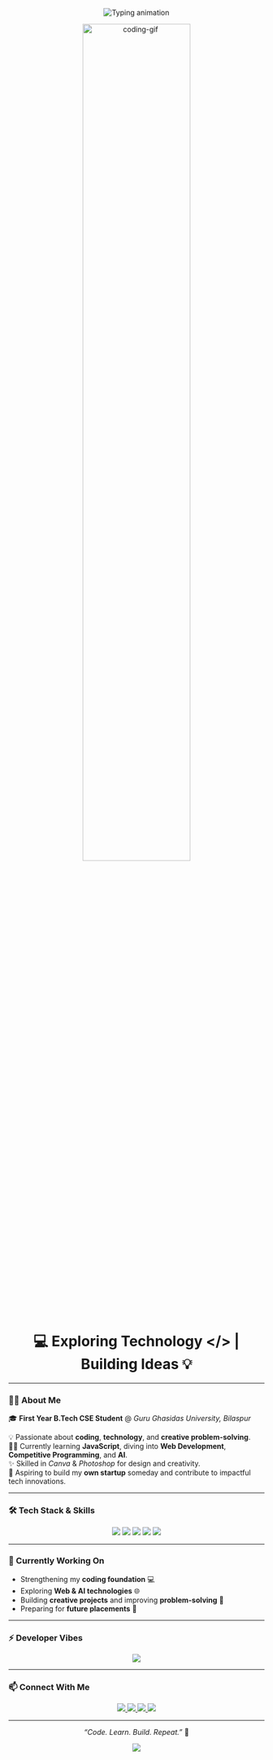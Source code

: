<!-- 🚀 Aniket Sinha's Animated GitHub Profile README -->

<!-- 🧠 Hero Banner -->
<p align="center">
  <img src="https://readme-typing-svg.herokuapp.com?font=Fira+Code&size=28&duration=3000&pause=1000&color=00C2FF&center=true&vCenter=true&width=800&lines=Hi%2C+I'm+Aniket+Sinha+👋;First+Year+B.Tech+CSE+Student+%40+GGU;Passionate+Coder+%7C+Web+Developer+%7C+AI+Learner;Welcome+to+my+GitHub+Profile+🚀" alt="Typing animation">
</p>

<!-- 🧑‍💻 Coding GIF -->
<p align="center">
  <!-- Replace this link with your uploaded GIF's raw link -->
  <img src="https://raw.githubusercontent.com/aniketsinha-dev/aniketsinha-dev/main/assets/coding.gif" width="65%" alt="coding-gif">
</p>

<h1 align="center">💻 Exploring Technology &lt;/&gt; | Building Ideas 💡</h1>

---

### 👨‍💻 About Me  
🎓 **First Year B.Tech CSE Student** @ *Guru Ghasidas University, Bilaspur*  

💡 Passionate about **coding**, **technology**, and **creative problem-solving**.  
👨‍💻 Currently learning **JavaScript**, diving into **Web Development**, **Competitive Programming**, and **AI**.  
✨ Skilled in *Canva* & *Photoshop* for design and creativity.  
🚀 Aspiring to build my **own startup** someday and contribute to impactful tech innovations.

---

### 🛠️ Tech Stack & Skills
<p align="center">
  <img src="https://img.shields.io/badge/Code-JavaScript-yellow?style=for-the-badge&logo=javascript&logoColor=black">
  <img src="https://img.shields.io/badge/Design-Canva-00C4CC?style=for-the-badge&logo=canva&logoColor=white">
  <img src="https://img.shields.io/badge/Tool-Photoshop-31A8FF?style=for-the-badge&logo=adobephotoshop&logoColor=white">
  <img src="https://img.shields.io/badge/Focus-Web%20Development-success?style=for-the-badge">
  <img src="https://img.shields.io/badge/Interest-AI%20%26%20Startups-orange?style=for-the-badge">
</p>

---

### 🌱 Currently Working On
- Strengthening my **coding foundation** 💻  
- Exploring **Web & AI technologies** 🌐  
- Building **creative projects** and improving **problem-solving** 🧩  
- Preparing for **future placements** 💼  

---

### ⚡ Developer Vibes
<p align="center">
  <img src="https://readme-typing-svg.herokuapp.com?font=Fira+Code&duration=3000&pause=1000&color=00C2FF&center=true&vCenter=true&width=650&lines=💻+Coding+My+Dreams+Into+Reality;🚀+Exploring+Web+and+AI;🎯+Aiming+to+Become+a+Top+Software+Developer;🤝+Let's+Connect+and+Build+Together!">
</p>

---

### 📫 Connect With Me
<p align="center">
  <a href="mailto:contactaniketsinha@gmail.com">
    <img src="https://img.shields.io/badge/Email-181717?style=for-the-badge&logo=gmail&logoColor=white">
  </a>
  <a href="https://www.linkedin.com/in/aniketsinha-dev">
    <img src="https://img.shields.io/badge/LinkedIn-0077B5?style=for-the-badge&logo=linkedin&logoColor=white">
  </a>
  <a href="https://x.com/aniketsinha_dev">
    <img src="https://img.shields.io/badge/Twitter-1DA1F2?style=for-the-badge&logo=twitter&logoColor=white">
  </a>
  <a href="https://github.com/aniketsinha-dev">
    <img src="https://img.shields.io/badge/GitHub-181717?style=for-the-badge&logo=github&logoColor=white">
  </a>
</p>

---

<p align="center">
  <i>“Code. Learn. Build. Repeat.”</i> 💫  
</p>

<!-- 🌊 Animated Wave Footer -->
<p align="center">
  <img src="https://capsule-render.vercel.app/api?type=waving&color=00C2FF&height=100&section=footer"/>
</p>

